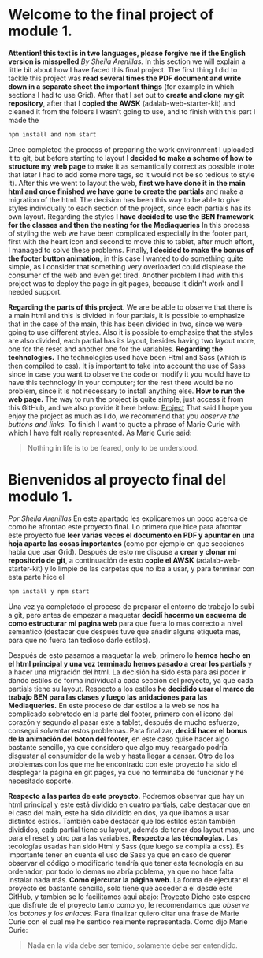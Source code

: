 # Welcome to the final project of module 1.

**Attention! this text is in two languages, please forgive me if the English version is misspelled**
_By Sheila Arenillas._
In this section we will explain a little bit about how I have faced this final project.
The first thing I did to tackle this project was **read several times the PDF document and write down in a separate sheet the important things** (for example in which sections I had to use Grid).
After that I set out to **create and clone my git repository**, after that I **copied the AWSK** (adalab-web-starter-kit) and cleaned it from the folders I wasn't going to use, and to finish with this part I made the

```bash
npm install and npm start
```

Once completed the process of preparing the work environment I uploaded it to git, but before starting to layout **I decided to make a scheme of how to structure my web page** to make it as semantically correct as possible (note that later I had to add some more tags, so it would not be so tedious to style it).
After this we went to layout the web, **first we have done it in the main html and once finished we have gone to create the partials** and make a migration of the html.
The decision has been this way to be able to give styles individually to each section of the project, since each partials has its own layout.
Regarding the styles **I have decided to use the BEN framework for the classes and then the nesting for the Mediaqueries**
In this process of styling the web we have been complicated especially in the footer part, first with the heart icon and second to move this to tablet, after much effort, I managed to solve these problems.
Finally, **I decided to make the bonus of the footer button animation**, in this case I wanted to do something quite simple, as I consider that something very overloaded could displease the consumer of the web and even get tired.
Another problem I had with this project was to deploy the page in git pages, because it didn't work and I needed support.

**Regarding the parts of this project**.
We are be able to observe that there is a main html and this is divided in four partials, it is possible to emphasize that in the case of the main, this has been divided in two, since we were going to use different styles. Also it is possible to emphasize that the styles are also divided, each partial has its layout, besides having two layout more, one for the reset and another one for the variables.
**Regarding the technologies.**
The technologies used have been Html and Sass (which is then compiled to css).
It is important to take into account the use of Sass since in case you want to observe the code or modify it you would have to have this technology in your computer; for the rest there would be no problem, since it is not necessary to install anything else.
**How to run the web page.**
The way to run the project is quite simple, just access it from this GitHub, and we also provide it here below:
[Project](http://beta.adalab.es/modulo-1-evaluacion-final-Sheiilaa/)
That said I hope you enjoy the project as much as I do, we recommend that you _observe the buttons and links._
To finish I want to quote a phrase of Marie Curie with which I have felt really represented.
As Marie Curie said:

> Nothing in life is to be feared, only to be understood.

# Bienvenidos al proyecto final del modulo 1.

_Por Sheila Arenillas_
En este apartado les explicaremos un poco acerca de como he afrontao este proyecto final.
Lo primero que hice para afrontar este proyecto fue **leer varias veces el documento en PDF y apuntar en una hoja aparte las cosas importantes** (como por ejemplo en que secciones habia que usar Grid).
Después de esto me dispuse a **crear y clonar mi repositorio de git**, a continuación de esto **copie el AWSK** (adalab-web-starter-kit) y lo limpie de las carpetas que no iba a usar, y para terminar con esta parte hice el

```bash
npm install y npm start
```

Una vez ya completado el proceso de preparar el entorno de trabajo lo subi a git, pero antes de empezar a maquetar **decidí hacerme un esquema de como estructurar mi pagina web** para que fuera lo mas correcto a nivel semántico (destacar que después tuve que añadir alguna etiqueta mas, para que no fuera tan tedioso darle estilos).

Después de esto pasamos a maquetar la web, primero lo **hemos hecho en el html principal y una vez terminado hemos pasado a crear los partials** y a hacer una migración del html.
La decisión ha sido esta para asi poder ir dando estilos de forma individual a cada sección del proyecto, ya que cada partials tiene su layout.
Respecto a los estilos **he decidido usar el marco de trabajo BEN para las clases y luego las anidaciones para las Mediaqueries.**
En este proceso de dar estilos a la web se nos ha complicado sobretodo en la parte del footer, primero con el icono del corazón y segundo al pasar este a tablet, después de mucho esfuerzo, consegui solventar estos problemas.
Para finalizar, **decidí hacer el bonus de la animación del boton del footer**, en este caso quise hacer algo bastante sencillo, ya que considero que algo muy recargado podría disgustar al consumidor de la web y hasta llegar a cansar.
Otro de los problemas con los que me he encontrado con este proyecto ha sido el desplegar la página en git pages, ya que no terminaba de funcionar y he necesitado soporte.

**Respecto a las partes de este proyecto.**
Podremos observar que hay un html principal y este está dividido en cuatro partials, cabe destacar que en el caso del main, este ha sido dividido en dos, ya que ibamos a usar distintos estilos. También cabe destacar que los estilos estan también divididos, cada partial tiene su layout, además de tener dos layout mas, uno para el reset y otro para las variables.
**Respecto a las técnologías.**
Las tecologías usadas han sido Html y Sass (que luego se compila a css).
Es importante tener en cuenta el uso de Sass ya que en caso de querer observar el código o modificarlo tendría que tener esta tecnología en su ordenador; por todo lo demas no abría poblema, ya que no hace falta instalar nada más.
**Como ejercutar la página web.**
La forma de ejecutar el proyecto es bastante sencilla, solo tiene que acceder a el desde este GitHub, y tambien se lo facilitamos aqui abajo:
[Proyecto](http://beta.adalab.es/modulo-1-evaluacion-final-Sheiilaa/)
Dicho esto espero que disfrute de el proyecto tanto como yo, le recomendamos que _observe los botones y los enlaces._
Para finalizar quiero citar una frase de Marie Curie con el cual me he sentido realmente representada.
Como dijo Marie Curie:

> Nada en la vida debe ser temido, solamente debe ser entendido.
